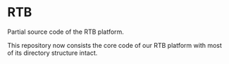# RTB
Partial source code of the RTB platform.

This repository now consists the core code of our RTB platform with most of its directory structure intact.
